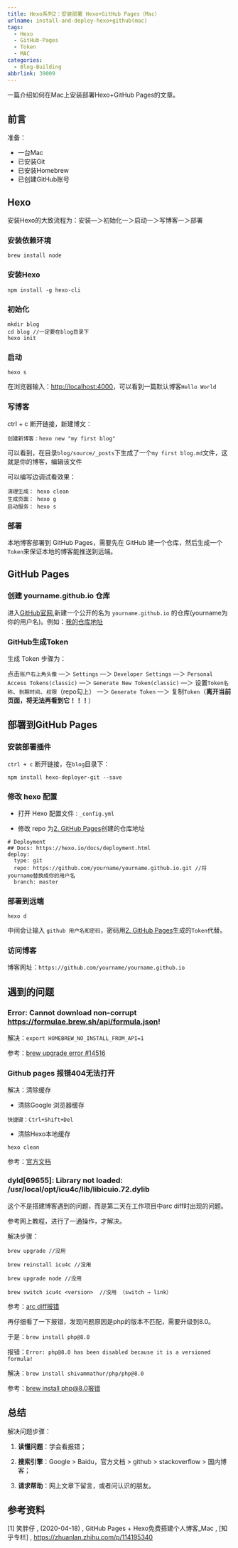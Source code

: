 ```yaml
---
title: Hexo系列2：安装部署 Hexo+GitHub Pages（Mac）
urlname: install-and-deploy-hexo+github(mac)
tags:
  - Hexo
  - GitHub-Pages
  - Token
  - MAC
categories:
  - Blog-Building
abbrlink: 39009
---
```


一篇介绍如何在Mac上安装部署Hexo+GitHub Pages的文章。

## 前言

准备：
- 一台Mac
- 已安装Git
- 已安装Homebrew
- 已创建GitHub账号

## Hexo

安装Hexo的大致流程为：安装—＞初始化一＞启动一＞写博客一＞部署

### 安装依赖环境

``` 
brew install node
 ```
 
### 安装Hexo

```
npm install -g hexo-cli 
```

### 初始化

```
mkdir blog
cd blog //一定要在blog目录下
hexo init
```

### 启动

```
hexo s
```

在浏览器输入：[http://localhost:4000](http://localhost:4000)，可以看到一篇默认博客`Hello World`

### 写博客

ctrl + c 断开链接，新建博文：

```
创建新博客：hexo new "my first blog"
```

可以看到，在目录`blog/source/_posts`下生成了一个`my first blog.md`文件，这就是你的博客，编辑该文件

可以编写边调试看效果：

```
清理生成： hexo clean 
生成页面： hexo g
启动服务： hexo s
```

### 部署

本地博客部署到 GitHub Pages，需要先在 GitHub 建一个仓库，然后生成一个`Token`来保证本地的博客能推送到远端。

##  <span id="jump">GitHub Pages</span>

### 创建 yourname.github.io 仓库

进入[GitHub官网](https://github.com),新建一个公开的名为 `yourname.github.io`  的仓库(yourname为你的用户名)。例如：[我的仓库地址](https://github.com/shiyiqing/shiyiqing.github.io)

### GitHub生成Token

生成 Token 步骤为：

点击`账户右上角头像` —＞ `Settings` —＞ `Developer Settings` —＞ `Personal Access Tokens(classic)` —＞ `Generate New Token(classic)` —＞ 设置`Token名称`、`到期时间`、`权限`（repo勾上） —＞ `Generate Token` —＞ 复制`Token`（**离开当前页面，将无法再看到它！！！**）

## 部署到GitHub Pages

### 安装部署插件

`ctrl + c` 断开链接，在`blog`目录下：

```
npm install hexo-deployer-git --save
```

### 修改 hexo 配置

- 打开 Hexo 配置文件 : `_config.yml`

- 修改 repo 为[2.  GitHub Pages](#jump)创建的仓库地址

```
# Deployment
## Docs: https://hexo.io/docs/deployment.html
deploy:
  type: git
  repo: https://github.com/yourname/yourname.github.io.git //将yourname替换成你的用户名
  branch: master
```
### 部署到远端

```
hexo d
```

中间会让输入 `github 用户名和密码`，密码用[2.  GitHub Pages](#jump)生成的`Token`代替。

### 访问博客

博客网址：`https://github.com/yourname/yourname.github.io` 

## 遇到的问题

### Error: Cannot download non-corrupt https://formulae.brew.sh/api/formula.json!

解决：`export HOMEBREW_NO_INSTALL_FROM_API=1`

参考：[brew upgrade error #14516](https://github.com/Homebrew/brew/issues/14516)

### Github pages 报错404无法打开

解决：清除缓存

- 清除Google 浏览器缓存

```
快捷键：Ctrl+Shift+Del 
```

- 清除Hexo本地缓存

```
hexo clean
```

参考：[官方文档](https://docs.github.com/zh/pages/getting-started-with-github-pages/troubleshooting-404-errors-for-github-pages-sites#githubs-status-page)

### dyld[69655]: Library not loaded: /usr/local/opt/icu4c/lib/libicuio.72.dylib

这个不是搭建博客遇到的问题，而是第二天在工作项目中arc diff时出现的问题。

参考网上教程，进行了一通操作，才解决。

解决步骤：
```
brew upgrade //没用

brew reinstall icu4c //没用

brew upgrade node //没用

brew switch icu4c <version>  //没用 （switch → link）
```

参考：[arc diff报错](https://stackoverflow.com/questions/53828891/dyld-library-not-loaded-usr-local-opt-icu4c-lib-libicui18n-62-dylib-error-run)

再仔细看了一下报错，发现问题原因是php的版本不匹配，需要升级到8.0。

于是：`brew install php@8.0`

报错：`Error: php@8.0 has been disabled because it is a versioned formula!`

解决：`brew install shivammathur/php/php@8.0`

参考：[brew install php@8.0报错](https://blog.csdn.net/tekin_cn/article/details/135318376)

## 总结

解决问题步骤：

1. **读懂问题**：学会看报错；

2. **搜索引擎**：Google > Baidu，官方文档 > github > stackoverflow > 国内博客；

3. **请求帮助**：网上文章下留言，或者问认识的朋友。

## 参考资料

[1]  笑胖仔 , (2020-04-18) , GitHub Pages + Hexo免费搭建个人博客_Mac , [知乎专栏] , https://zhuanlan.zhihu.com/p/114195340

